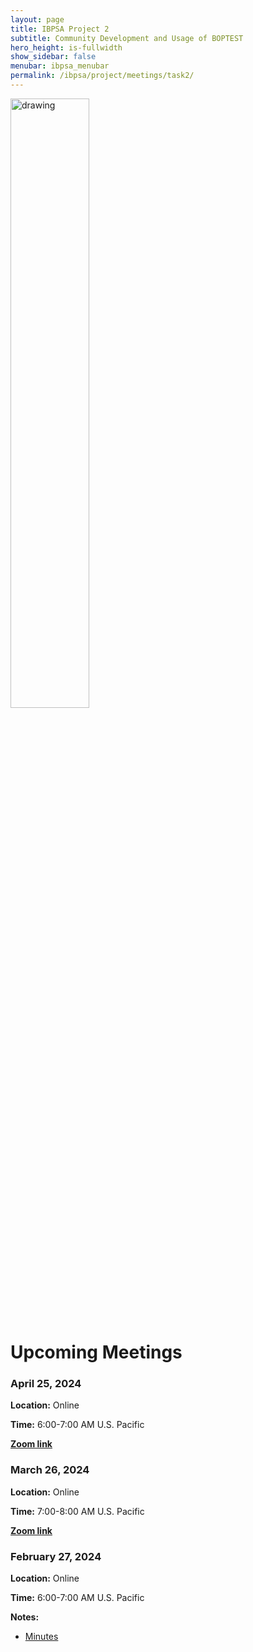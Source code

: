 ```yaml
---
layout: page
title: IBPSA Project 2
subtitle: Community Development and Usage of BOPTEST
hero_height: is-fullwidth
show_sidebar: false
menubar: ibpsa_menubar
permalink: /ibpsa/project/meetings/task2/
---
```


<img src="../../../../images/project2logo.png" alt="drawing" width="50%"/>

# Upcoming Meetings

### April 25, 2024

**Location:** Online

**Time:** 6:00-7:00 AM U.S. Pacific

[**Zoom link**](https://lbnl.zoom.us/j/97973434569?pwd=WjBYS3RxNVQyODY1WnViaVgwMmRMQT09)

### March 26, 2024

**Location:** Online

**Time:** 7:00-8:00 AM U.S. Pacific

[**Zoom link**](https://lbnl.zoom.us/j/95622514591?pwd=ZmV1N016S1hFQ1NPaW9OUXNTZVV2QT09)

### February 27, 2024

**Location:** Online

**Time:** 6:00-7:00 AM U.S. Pacific

**Notes:**

- [Minutes](/ibpsa_project/meetings/task2/20240227_Progress/20240227_IBPSA-BOPTEST_Task2_minutes.pdf)
